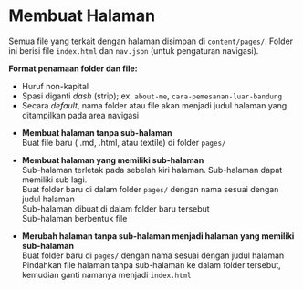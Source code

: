 # Membuat Halaman

Semua file yang terkait dengan halaman disimpan di `content/pages/`. Folder ini berisi file `index.html` dan `nav.json` (untuk pengaturan navigasi).

**Format penamaan folder dan file:** 	
- Huruf non-kapital 	
- Spasi diganti _dash_ (strip); ex. `about-me`, `cara-pemesanan-luar-bandung` 	
- Secara _default_, nama folder atau file akan menjadi judul halaman yang ditampilkan pada area navigasi 	

* **Membuat halaman tanpa sub-halaman** 	
Buat file baru ( .md, .html, atau textile) di folder `pages/` 

* **Membuat halaman yang memiliki sub-halaman** 	
Sub-halaman terletak pada sebelah kiri halaman. Sub-halaman dapat memiliki sub lagi. 		
Buat folder baru di dalam folder `pages/` dengan nama sesuai dengan judul halaman 	
Sub-halaman dibuat di dalam folder baru tersebut 	
Sub-halaman berbentuk file

* **Merubah halaman tanpa sub-halaman menjadi halaman yang memiliki sub-halaman**	
Buat folder baru di `pages/` dengan nama sesuai dengan judul halaman 	
Pindahkan file halaman tanpa sub-halaman ke dalam folder tersebut, kemudian ganti namanya menjadi `index.html` 